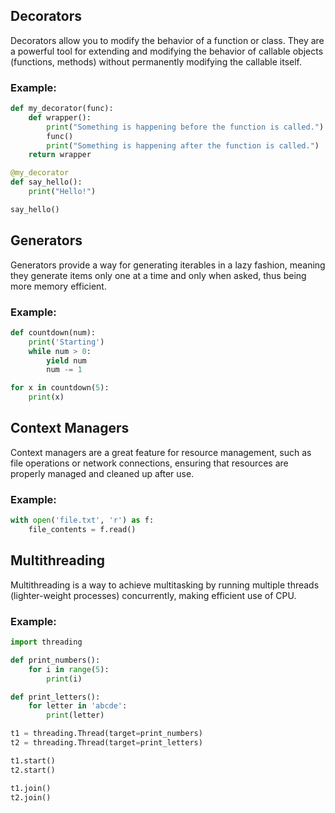 ## Decorators

Decorators allow you to modify the behavior of a function or class. They are a powerful tool for extending and modifying the behavior of callable objects (functions, methods) without permanently modifying the callable itself.

### Example:

```python
def my_decorator(func):
    def wrapper():
        print("Something is happening before the function is called.")
        func()
        print("Something is happening after the function is called.")
    return wrapper

@my_decorator
def say_hello():
    print("Hello!")

say_hello()
```

## Generators
Generators provide a way for generating iterables in a lazy fashion, meaning they generate items only one at a time and only when asked, thus being more memory efficient.

### Example:
```python
def countdown(num):
    print('Starting')
    while num > 0:
        yield num
        num -= 1

for x in countdown(5):
    print(x)
```

## Context Managers
Context managers are a great feature for resource management, such as file operations or network connections, ensuring that resources are properly managed and cleaned up after use.

### Example:
```python
with open('file.txt', 'r') as f:
    file_contents = f.read()

``` 

## Multithreading
Multithreading is a way to achieve multitasking by running multiple threads (lighter-weight processes) concurrently, making efficient use of CPU.

### Example:
```python
import threading

def print_numbers():
    for i in range(5):
        print(i)

def print_letters():
    for letter in 'abcde':
        print(letter)

t1 = threading.Thread(target=print_numbers)
t2 = threading.Thread(target=print_letters)

t1.start()
t2.start()

t1.join()
t2.join()
```

